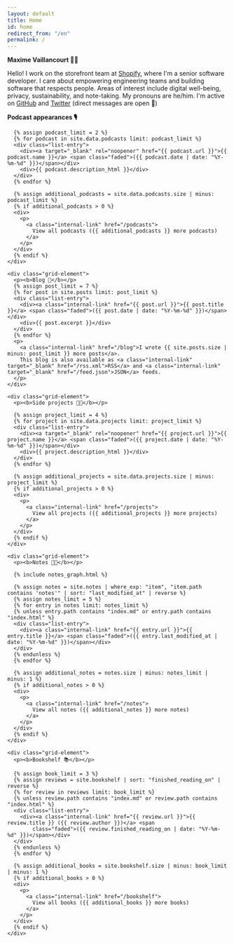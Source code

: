 ```yaml
---
layout: default
title: Home
id: home
redirect_from: "/en"
permalink: /
---
```


<div>
  <p>
    <b>Maxime Vaillancourt 👨‍💻</b>
  </p>

  <p>
    Hello! I work on the storefront team at <a target="_blank" rel="noopener" href="https://www.shopify.ca/">Shopify</a>, where I'm a senior software developer. I care about empowering engineering teams and building software that respects people. Areas of interest include digital well-being, privacy, sustainability, and note-taking. My pronouns are he/him. I'm active on <a title='GitHub' rel="me" target="_blank" rel="noopener" href="https://github.com/maximevaillancourt/">GitHub</a> and <a title='Twitter' rel="me" target="_blank" rel="noopener" href="https://twitter.com/vaillancourtmax">Twitter</a> (direct messages are open 👋) 
  </p>

  <div>
    <div class="grid-element">
      <p><b>Podcast appearances 🎙️</b></p>

      {% assign podcast_limit = 2 %}
      {% for podcast in site.data.podcasts limit: podcast_limit %}
      <div class="list-entry">
        <div><a target="_blank" rel="noopener" href="{{ podcast.url }}">{{ podcast.name }}</a> <span class="faded">({{ podcast.date | date: "%Y-%m-%d" }})</span></div>
        <div>{{ podcast.description_html }}</div>
      </div>
      {% endfor %}

      {% assign additional_podcasts = site.data.podcasts.size | minus: podcast_limit %}
      {% if additional_podcasts > 0 %}
      <div>
        <p>
          <a class="internal-link" href="/podcasts">
            View all podcasts ({{ additional_podcasts }} more podcasts)
          </a>
        </p>
      </div>
      {% endif %}
    </div>

    <div class="grid-element">
      <p><b>Blog 📝</b></p>
      {% assign post_limit = 7 %}
      {% for post in site.posts limit: post_limit %}
      <div class="list-entry">
        <div><a class="internal-link" href="{{ post.url }}">{{ post.title }}</a> <span class="faded">({{ post.date | date: "%Y-%m-%d" }})</span></div>
        <div>{{ post.excerpt }}</div>
      </div>
      {% endfor %}
      <p>
        <a class="internal-link" href="/blog">I wrote {{ site.posts.size | minus: post_limit }} more posts</a>.
        This blog is also available as <a class="internal-link" target="_blank" href="/rss.xml">RSS</a> and <a class="internal-link" target="_blank" href="/feed.json">JSON</a> feeds.
      </p>
    </div>

    <div class="grid-element">
      <p><b>Side projects 👨‍💻</b></p>

      {% assign project_limit = 4 %}
      {% for project in site.data.projects limit: project_limit %}
      <div class="list-entry">
        <div><a target="_blank" rel="noopener" href="{{ project.url }}">{{ project.name }}</a> <span class="faded">({{ project.date | date: "%Y-%m-%d" }})</span></div>
        <div>{{ project.description_html }}</div>
      </div>
      {% endfor %}

      {% assign additional_projects = site.data.projects.size | minus: project_limit %}
      {% if additional_projects > 0 %}
      <div>
        <p>
          <a class="internal-link" href="/projects">
            View all projects ({{ additional_projects }} more projects)
          </a>
        </p>
      </div>
      {% endif %}
    </div>

    <div class="grid-element">
      <p><b>Notes 👨‍💻</b></p>

      {% include notes_graph.html %}

      {% assign notes = site.notes | where_exp: "item", "item.path contains 'notes'" | sort: "last_modified_at" | reverse %}
      {% assign notes_limit = 5 %}
      {% for entry in notes limit: notes_limit %}
      {% unless entry.path contains "index.md" or entry.path contains "index.html" %}
      <div class="list-entry">
        <div><a class="internal-link" href="{{ entry.url }}">{{ entry.title }}</a> <span class="faded">({{ entry.last_modified_at | date: "%Y-%m-%d" }})</span></div>
      </div>
      {% endunless %}
      {% endfor %}

      {% assign additional_notes = notes.size | minus: notes_limit | minus: 1 %}
      {% if additional_notes > 0 %}
      <div>
        <p>
          <a class="internal-link" href="/notes">
            View all notes ({{ additional_notes }} more notes)
          </a>
        </p>
      </div>
      {% endif %}
    </div>

    <div class="grid-element">
      <p><b>Bookshelf 📚</b></p>

      {% assign book_limit = 3 %}
      {% assign reviews = site.bookshelf | sort: "finished_reading_on" | reverse %}
      {% for review in reviews limit: book_limit %}
      {% unless review.path contains "index.md" or review.path contains "index.html" %}
      <div class="list-entry">
        <div><a class="internal-link" href="{{ review.url }}">{{ review.title }} ({{ review.author }})</a> <span
            class="faded">({{ review.finished_reading_on | date: "%Y-%m-%d" }})</span></div>
      </div>
      {% endunless %}
      {% endfor %}

      {% assign additional_books = site.bookshelf.size | minus: book_limit | minus: 1 %}
      {% if additional_books > 0 %}
      <div>
        <p>
          <a class="internal-link" href="/bookshelf">
            View all books ({{ additional_books }} more books)
          </a>
        </p>
      </div>
      {% endif %}
    </div>
  </div>
</div>
